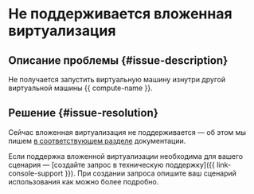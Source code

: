 # Не поддерживается вложенная виртуализация


## Описание проблемы {#issue-description}

Не получается запустить виртуальную машину изнутри другой виртуальной машины {{ compute-name }}.

## Решение {#issue-resolution}

Сейчас вложенная виртуализация не поддерживается — об этом мы пишем [в соответствующем разделе](../../../compute/qa/vm.md#nested-virtualization) документации.

Если поддержка вложенной виртуализации необходима для вашего сценария — [создайте запрос в техническую поддержку]({{ link-console-support }}). 
При создании запроса опишите ваш сценарий использования как можно более подробно.
